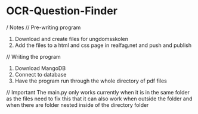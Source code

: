 # OCR-Question-Finder

/ Notes
// Pre-writing program
1. Download and create files for ungdomsskolen
2. Add the files to a html and css page in realfag.net and push and publish

// Writing the program
1. Download MangoDB
2. Connect to database
3. Have the program run through the whole directory of pdf files


// Important
The main.py only works currently when it is in the same folder as the files need to fix this that it can also work when outside the folder and when there are folder nested inside of the directory folder